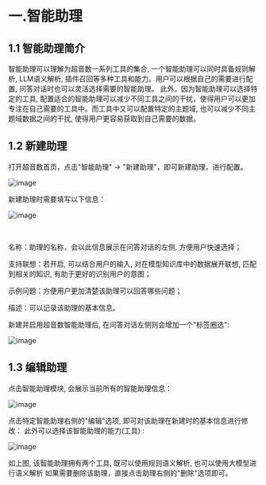 # 一.智能助理

## 1.1 智能助理简介

<p>智能助理可以理解为超音数一系列工具的集合, 一个智能助理可以同时具备规则解析, LLM语义解析, 插件召回等多种工具和能力。用户可以根据自己的需要进行配置, 问答对话时也可以灵活选择需要的智能助理。
此外，因为智能助理可以选择特定的工具, 配置适合的智能助理可以减少不同工具之间的干扰，使得用户可以更加专注在自己需要的工具中。而工具中又可以配置特定的主题域, 也可以减少不同主题域数据之间的干扰, 使得用户更容易获取到自己需要的数据。
<br>

## 1.2 新建助理 ##

打开超音数首页，点击"智能助理" -> "新建助理"，即可新建助理，进行配置。

![image](/img/agent_new.jpg)

新建助理时需要填写以下信息：

![image](/img/agent_config.jpg)

<br>
<p>名称：助理的名称，会以此信息展示在问答对话的左侧, 方便用户快速选择；
<p>支持联想：若开启, 可以结合用户的输入, 对在模型知识库中的数据展开联想, 匹配到相关的知识, 有助于更好的识别用户的意图；
<p>示例问题：方便用户更加清楚该助理可以回答哪些问题；
<p>描述：可以记录该助理的基本信息。

新建并启用超音数智能助理后, 在问答对话左侧则会增加一个"标签圈选":

![image](/img/agent_show.jpg)
<br>

## 1.3 编辑助理 ## 

点击智能助理模块, 会展示当前所有的智能助理信息：

![image](/img/agent_edit.jpg)

点击特定智能助理右侧的"编辑"选项, 即可对该助理在新建时的基本信息进行修改：
此外可以选择该智能助理的能力(工具) :

![image](/img/agent_tool.jpg)

如上图, 该智能助理拥有两个工具,  既可以使用规则语义解析, 也可以使用大模型进行语义解析
如果需要删除该助理，直接点击助理右侧的"删除"选项即可。
